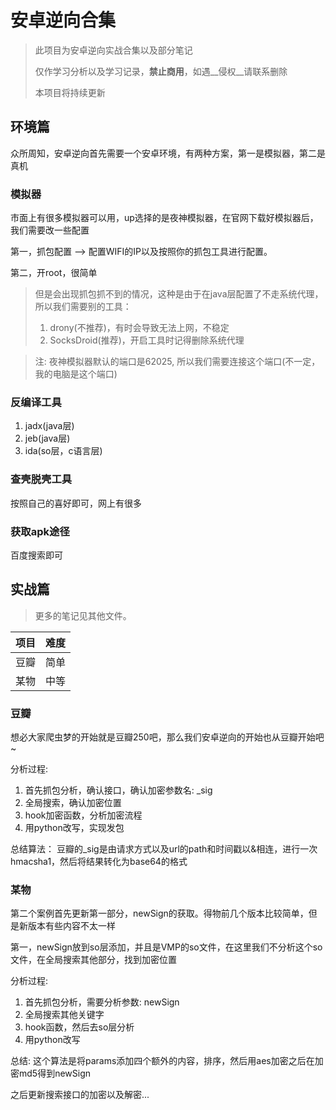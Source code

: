 # 安卓逆向合集
> 此项目为安卓逆向实战合集以及部分笔记
>
> 仅作学习分析以及学习记录，__禁止商用__，如遇__侵权__请联系删除
>
> 本项目将持续更新

## 环境篇
众所周知，安卓逆向首先需要一个安卓环境，有两种方案，第一是模拟器，第二是真机

### 模拟器
市面上有很多模拟器可以用，up选择的是夜神模拟器，在官网下载好模拟器后，我们需要改一些配置

第一，抓包配置 --> 配置WIFI的IP以及按照你的抓包工具进行配置。

第二，开root，很简单

> 但是会出现抓包抓不到的情况，这种是由于在java层配置了不走系统代理，所以我们需要别的工具：
>
> 1. drony(不推荐)，有时会导致无法上网，不稳定
> 2. SocksDroid(推荐)，开启工具时记得删除系统代理

> 注: 夜神模拟器默认的端口是62025, 所以我们需要连接这个端口(不一定，我的电脑是这个端口)

### 反编译工具

1. jadx(java层)
2. jeb(java层)
3. ida(so层，c语言层)

### 查壳脱壳工具

按照自己的喜好即可，网上有很多

### 获取apk途径

百度搜索即可

## 实战篇

> 更多的笔记见其他文件。

| 项目 | 难度 |
| ---- | ---- |
| 豆瓣 | 简单 |
| 某物 | 中等 |

### 豆瓣

想必大家爬虫梦的开始就是豆瓣250吧，那么我们安卓逆向的开始也从豆瓣开始吧~

分析过程:

1. 首先抓包分析，确认接口，确认加密参数名: _sig
2. 全局搜索，确认加密位置
3. hook加密函数，分析加密流程
4. 用python改写，实现发包

总结算法： 豆瓣的_sig是由请求方式以及url的path和时间戳以&相连，进行一次hmacsha1，然后将结果转化为base64的格式

### 某物

第二个案例首先更新第一部分，newSign的获取。得物前几个版本比较简单，但是新版本有些内容不太一样

第一，newSign放到so层添加，并且是VMP的so文件，在这里我们不分析这个so文件，在全局搜索其他部分，找到加密位置

分析过程:
1. 首先抓包分析，需要分析参数: newSign
2. 全局搜索其他关键字
3. hook函数，然后去so层分析
4. 用python改写

总结: 这个算法是将params添加四个额外的内容，排序，然后用aes加密之后在加密md5得到newSign

之后更新搜索接口的加密以及解密...

